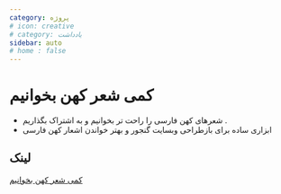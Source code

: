 ```yaml
---
category: پروژه
# icon: creative
# category: یادداشت
sidebar: auto
# home : false
---
```


# کمی شعر کهن بخوانیم

- شعرهای کهن فارسی را راحت تر بخوانیم و به اشتراک بگذاریم .
- ابزاری ساده برای بازطراحی وبسایت گنجور و بهتر خواندن اشعار کهن فارسی

## لینک

[ کمی شعر کهن بخوانیم](https://mehotkhan.github.io/faPoems/)

